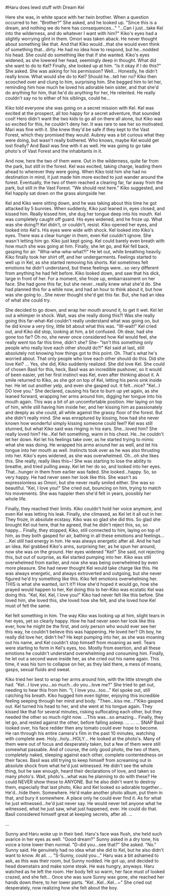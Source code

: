 #Haru does lewd stuff with Dream Kel

Here she was, in white space with her twin brother. When a question occurred to her.
"Brother?" She asked, and he looked up.
"Since this is a dream, and nothing we do here has consequences..."
"...Can I just...take Kel into the wilderness, and do whatever I want with him?" Kiko's eyes had a slightly worrying glint in them.
Omori was taken aback. He never thought about something like that. And that Kiko would...that she would even think of something that...dirty.
He had no idea how to respond, but he...nodded his head. She could do something like that if she wanted.
Kiko's eyes widened, as she lowered her head, seemingly deep in thought. What did she want to do to Kel?
Finally, she looked up at him. "Is it okay if I do this?" She asked.
She was asking for his permission? Well...
Honestly, he didn't really know.
What would she do to Kel?
Should he...tell her no?
Kiko then scooched over and clung to him, surprising him. She begged him to let her, reminding him how much he loved his adorable twin sister, and that she'd do anything for him, that he'd do anything for her,
He relented. He really couldn't say no to either of his siblings, could he...

Kiko told everyone she was going on a secret mission with Kel.
Kel was excited at the prospect, all too happy for a secret adventure, that sounded cool!
Hero didn't want the two kids to go all on there all alone, but Kiko was so excited for this, he couldn't deny her. It was rare to see her so motivated.
Mari was fine with it. She knew they'd be safe if they kept to the Vast Forest, which they promised they would.
Aubrey was a bit curious what they were doing, but wasn't really bothered. Who knows, maybe Kel would get lost finally?
And Basil was fine with it as well. He was going to go take photo's of Vast Forest and the inhabitants in it.

And now, here the two of them were. Out in the wilderness, quite far from the park, but still in the forest. Kel was excited, taking charge, leading them ahead to wherever they were going. When Kiko told him she had no destination in mind, it just made him more excited to just wander around the forest.
Eventually, the two of them reached a clearing far, far away from the park, but still in the Vast Forest. "We should rest here." Kiko suggested, and Kel happily sat down on the grass alongside her.

Kel and Kiko were sitting down, and he was taking about this time he got attacked by 5 bunnies.
When suddenly, Kiko just leaned in, eyes closed, and kissed him. Really kissed him, she dug her tongue deep into his mouth.
Kel was completely caught off guard. His eyes widened, and he froze up. What was she doing?! Kel didn't, or couldn't, resist.
Kiko opened her eyes, and looked into Kel's. His eyes were wide with shock.
Kel looked into Kiko's eyes. There was a clear hunger in them, even Kel couldn't ignore. She wasn't letting him go.
Kiko just kept going. Kel could barely even breath with how much she was going at him.
Finally, she let go, and Kel fell back, gasping for air. "Wha-wha-wha-what?!" He let out, while breathing heavily.
Kiko finally took her shirt off, and her undergarments. Feelings started to well up in Kel, as she started removing his shorts.
Kel sometimes felt emotions he didn't understand, but these feelings were...so very different from anything he had felt before.
Kiko looked down, and saw that his dick, large in front of her. For a moment, she froze up, embarrassment on her face.
She had gone this far, but she never...really knew what she'd do. She had planned this for a while now, and had an hour to think about it, but how was she going to...She never thought she'd get this far. But, she had an idea of what she could try.

She decided to go down, and wrap her mouth around it, to get it wet. Kel let out a whimper in shock. Wait, was she really doing this?! Was she really going this far-what-Kel couldn't really understand what was going on, but he did know a very tiny, little bit about what this was.
"W-wait!" Kel cried out, and Kiko did stop, looking at him, a bit confused.
Oh dear, had she gone too far? Oh no, she never once considered how Kel would feel, she really went too far this time, didn't she? She-
"Isn't this something only people who really love each other should do?!" Kel said at last, still absolutely not knowing how things got to this point.
Oh. That's what he's worried about. That only people who love each other should do this.
Did she love Kel?
...
Yes, she did, Kiko suddenly realized. She did love Kel. She could of chosen Basil for this, heck, Basil was an incredible pushover, so it would of been easier, yet her first instinct was Kel, even after thinking about it.
A smile returned to Kiko, as she got on top of Kel, letting his penis sink inside her. He let out another yelp, and even she gasped out. It felt...nice?
"Kel...I DO love you." She declared, causing his face to burn up yet again, as she leaned forward, wrapping her arms around him, digging her tongue into his mouth again.
This was a bit of an uncomfortable position. Her laying on top of him, while still having him inside her, and her kissing him as passionately and deeply as she could, all while against the grassy floor of the forest. But she didn't really mind. She was enraptured by kissing, how had she never known how wonderful simply kissing someone could feel?
Kel was still stunned, but what Kiko said was ringing in his ears.
She...loved him? She really loved him?
He...Kel felt something, warm in his chest. He...he couldn't let her down.
Kel let his feelings take over, as he started trying to mimic what she was doing. He wrapped his arms around her as well, and let his tongue into her mouth as well. Instincts took over as he was also thrusting into her.
Kiko's eyes widened, as she was overwhelmed. Oh...oh she likes this. She really, really likes this~!
She was starting to lose the ability to breathe, and tried pulling away. Kel let her do so, and looked into her eyes. That...hunger in them from earlier was faded. She looked...happy. So, so very happy. He had never seen her look like this. She wasn't as expressionless as Omori, but she never really smiled either. She was so beautiful.
"Kel, I love you!" She cried out, bouncing on him, trying to match his movements. She was happier then she'd felt in years, possibly her whole life.

Finally, they reached their limits. Kiko couldn't hold her voice anymore, and even Kel was letting his leak. Finally, she climaxed, as Kel let it all out in her.
They froze, in absolute ecstasy. Kiko was so glad she did this. So glad she brought Kel out here, that he agreed, that he didn't reject this, so, so happy...
Finally, they stopped, Kiko, still connected to him, laying on top of him, as they both gasped for air, bathing in all these emotions and feelings...
...Kel still had energy in him. He was always energetic after all. And he had an idea.
Kel grabbed Kiko's arms, surprising her, as he spun her around, now she was on the ground.
Her eyes widened "Kel!" She said, not rejecting this, but out of surprise, as Kel started pumping into her.
Kiko was still overwhelmed from earlier, and now she was being overwhelmed by even more pleasure.
She had never thought Kel would take charge like this. He was always energetic, and always extroverted and outgoing, but she never figured he'd try something like this. Kiko felt emotions overwhelming her. THIS is what she wanted, isn't it?! How she'd hoped it would go, how she prayed would happen to her, Kel doing this to her-Kiko was ecstatic Kel was doing this.
"Kel, Kel, Kel, I love you!" Kiko had never felt like this before. She loved him, she loved this, she loved how she felt, and she loved how Kel must of felt the same.

Kel felt something in him. The way Kiko was looking up at him, slight tears in her eyes, yet so clearly happy. How he had never seen her look like this ever, how he might be the first, and only person who would ever see her this way, he couldn't believe this was happening. He loved her?
Oh boy, he really did love her, didn't he?
He kept pumping into her, as she was moaning out his name, and Kel couldn't stop himself from moaning as well. Tears were starting to form in Kel's eyes, too. Mostly from exertion, and all these emotions he couldn't understand overwhelming and consuming him.
Finally, he let out a second wave inside her, as she cried out his name again. This time, it was his turn to collapse on her, as they laid there, a mess of moans, gasps, sexual fluids and sweat.

Kiko tried her best to wrap her arms around him, with the little strength she had.
"Kel...I love you...so much...do you...love me?" She tried to get out, needing to hear this from him.
"I, I love you...too..." Kel spoke out, still catching his breath.
Kiko hugged him even tighter, enjoying this incredible feeling seeping through her mind and body.
"Then...kiss me...!"Kiko gasped out.
Kel turned his head to her, and she went at his tongue again. They kissed like that for several minutes, risking suffocating each other, but they needed the other so much right now.
...This was...so amazing...
Finally, they let go, and rested against the other, before falling asleep.
...
...
...
SNAP
Basil looked over, his face redder then any tomato could ever hope to become.
He ran through his entire camera's film in the past 10 minutes, watching with complete awe.
Holy...holy...HOLY...
He looked at the photo's.
Many of them were out of focus and desperately taken, but a few of them were still somewhat passable.
And of course, the only good photo, the two of them, completely naked, sleeping against each other, complete contentedness on their faces.
Basil was still trying to keep himself from screaming out in absolute shock from what he'd just witnessed. He didn't see the whole thing, but he saw enough, heard their declarations of love, and taken so many photo's.
Wait, photo's...what was he planning to do with these?
He could NEVER show these to ANYONE. But he also didn't want to destroy them, especially that last photo, Kiko and Kel looked so adorable together...
He'd...hide them. Somewhere.
He'd make another photo album, put them in that, and bury it somewhere. A place only he could ever find it.
As for what he just witnessed...he'd just never say. He would never tell anyone what he witnessed, what he just saw, what just happened, ever.
He could do that. Basil considered himself great at keeping secrets, after all.
...

...

Sunny and Haru woke up in their bed. Haru's face was flush, she held such avarice in her eyes as well.
"Good dream?" Sunny asked in a dry tone, his voice a tone lower then normal.
"D-did you...see that?" She asked.
"No." Sunny said. He genuinely had no idea what she did to Kel, but he also didn't want to know. At all.
...
"S-Sunny, could you..." Haru was a bit ashamed to ask, as this was their room, but Sunny nodded.
He got up, and decided to head downstairs and make some steak. He was hungry, anyways.
Haru watched as he left the room. Her body felt so warm, her face must of looked crazed, and she felt...
Once she was sure Sunny was gone, she reached her hands down there, to her lower parts.
"Kel...Kel...Kel...~" She cried out desperately, now realizing how she felt about the boy.